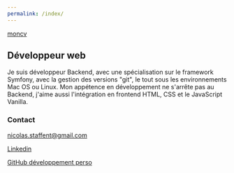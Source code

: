 ```yaml
---
permalink: /index/
---
```

[moncv](/moncv/)
## Développeur web
Je suis développeur Backend, avec une spécialisation sur le framework Symfony, avec la gestion des versions "git", le tout sous les environnements Mac OS ou Linux. Mon appétence en développement ne s'arrête pas au Backend, j'aime aussi l'intégration en frontend HTML, CSS et le JavaScript Vanilla.

### Contact

<nicolas.staffent@gmail.com>

[Linkedin](https://www.linkedin.com/in/nicolas-staffent-57413985/)

[GitHub développement perso](https://github.com/nicolastaf/blog-symfony)